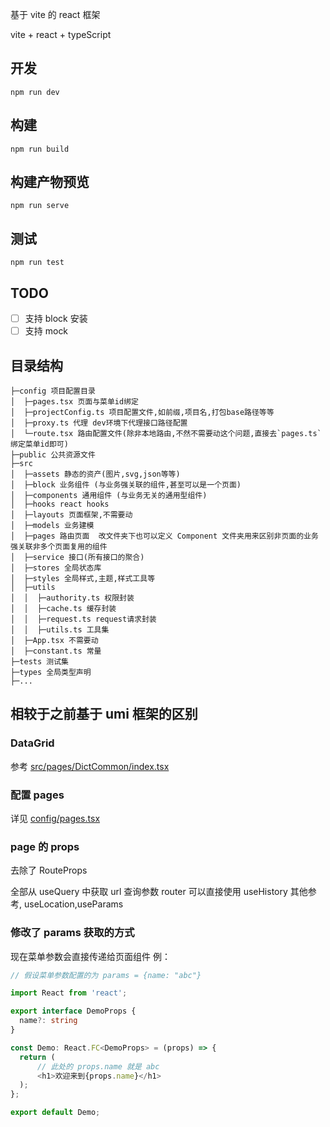基于 vite 的 react 框架

vite + react + typeScript

## 开发

`npm run dev`

## 构建

`npm run build`

## 构建产物预览

`npm run serve`

## 测试

`npm run test`

## TODO

- [ ] 支持 block 安装
- [ ] 支持 mock

## 目录结构

```
├─config 项目配置目录
│  ├─pages.tsx 页面与菜单id绑定
│  ├─projectConfig.ts 项目配置文件,如前缀,项目名,打包base路径等等
│  ├─proxy.ts 代理 dev环境下代理接口路径配置
│  └─route.tsx 路由配置文件(除非本地路由,不然不需要动这个问题,直接去`pages.ts`绑定菜单id即可)
├─public 公共资源文件
├─src
│  ├─assets 静态的资产(图片,svg,json等等)
│  ├─block 业务组件 (与业务强关联的组件,甚至可以是一个页面)
│  ├─components 通用组件 (与业务无关的通用型组件)
│  ├─hooks react hooks
│  ├─layouts 页面框架,不需要动
│  ├─models 业务建模
│  ├─pages 路由页面  改文件夹下也可以定义 Component 文件夹用来区别非页面的业务强关联非多个页面复用的组件
│  ├─service 接口(所有接口的聚合)
│  ├─stores 全局状态库
│  ├─styles 全局样式,主题,样式工具等
│  ├─utils
│  │  ├─authority.ts 权限封装
│  │  ├─cache.ts 缓存封装
│  │  ├─request.ts request请求封装
│  │  ├─utils.ts 工具集
│  ├─App.tsx 不需要动
│  ├─constant.ts 常量
├─tests 测试集
├─types 全局类型声明
├─...

```

## 相较于之前基于 umi 框架的区别

### DataGrid

参考 [src/pages/DictCommon/index.tsx](./src/pages/DictCommon/index.tsx)

### 配置 pages

详见 [config/pages.tsx](./config/pages.tsx)

### page 的 props

去除了 RouteProps

全部从 useQuery 中获取 url 查询参数
router 可以直接使用 useHistory
其他参考, useLocation,useParams

### 修改了 params 获取的方式

现在菜单参数会直接传递给页面组件
例：

```typeScript
// 假设菜单参数配置的为 params = {name: "abc"}

import React from 'react';

export interface DemoProps {
  name?: string
}

const Demo: React.FC<DemoProps> = (props) => {
  return (
      // 此处的 props.name 就是 abc
      <h1>欢迎来到{props.name}</h1>
  );
};

export default Demo;

```
